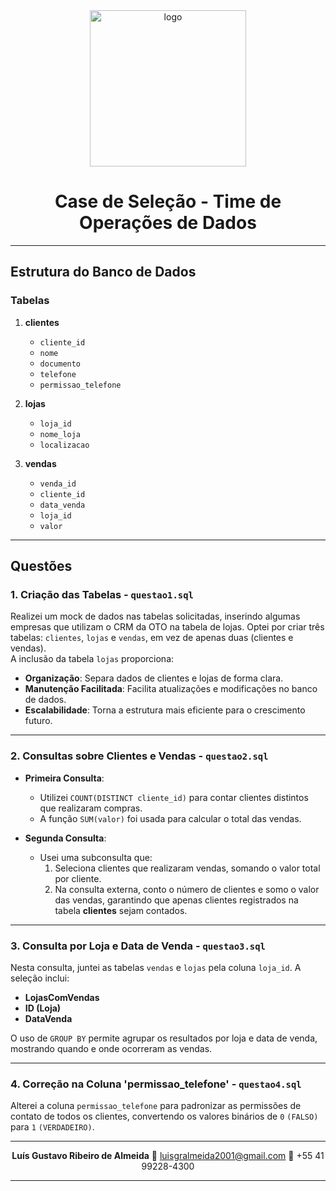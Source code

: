 <div align="center">
    <img src="https://lh7-us.googleusercontent.com/Mone2E8lRz4GkO9UgKJ27kI9gBJXQDmhGFyZ45brfjVoICu8b_a0_sZueFWTHZqlZIFxazaOgfbNH07O4ZJRuTaxKoNEtCxdzUCfl-oiO3ryy-pGteyyaa_2yfLtpqWoF1sYOQwUgN4Vb0_bgKTWZI0" alt="logo" width="250" height="auto">
</div>

<h1 align="center">Case de Seleção - Time de Operações de Dados</h1>

---

## Estrutura do Banco de Dados

### Tabelas

1. **clientes**
   - `cliente_id`
   - `nome`
   - `documento`
   - `telefone`
   - `permissao_telefone`

2. **lojas**
   - `loja_id`
   - `nome_loja`
   - `localizacao`

3. **vendas**
   - `venda_id`
   - `cliente_id`
   - `data_venda`
   - `loja_id`
   - `valor`

---

## Questões

### 1. **Criação das Tabelas** - `questao1.sql`

Realizei um mock de dados nas tabelas solicitadas, inserindo algumas empresas que utilizam o CRM da OTO na tabela de lojas. Optei por criar três tabelas: `clientes`, `lojas` e `vendas`, em vez de apenas duas (clientes e vendas).  
A inclusão da tabela `lojas` proporciona:

- **Organização**: Separa dados de clientes e lojas de forma clara.
- **Manutenção Facilitada**: Facilita atualizações e modificações no banco de dados.
- **Escalabilidade**: Torna a estrutura mais eficiente para o crescimento futuro.

---

### 2. **Consultas sobre Clientes e Vendas** - `questao2.sql`

- **Primeira Consulta**:
  - Utilizei `COUNT(DISTINCT cliente_id)` para contar clientes distintos que realizaram compras.
  - A função `SUM(valor)` foi usada para calcular o total das vendas.

- **Segunda Consulta**:
  - Usei uma subconsulta que:
    1. Seleciona clientes que realizaram vendas, somando o valor total por cliente.
    2. Na consulta externa, conto o número de clientes e somo o valor das vendas, garantindo que apenas clientes registrados na tabela **clientes** sejam contados.

---

### 3. **Consulta por Loja e Data de Venda** - `questao3.sql`

Nesta consulta, juntei as tabelas `vendas` e `lojas` pela coluna `loja_id`. A seleção inclui:

- **LojasComVendas**
- **ID (Loja)**
- **DataVenda**

O uso de `GROUP BY` permite agrupar os resultados por loja e data de venda, mostrando quando e onde ocorreram as vendas.

---

### 4. **Correção na Coluna 'permissao_telefone'** - `questao4.sql`

Alterei a coluna `permissao_telefone` para padronizar as permissões de contato de todos os clientes, convertendo os valores binários de `0` `(FALSO)` para `1` `(VERDADEIRO)`.

---

<div align="center">
    <strong>Luís Gustavo Ribeiro de Almeida</strong>  
    📧 <a href="mailto:luisgralmeida2001@gmail.com">luisgralmeida2001@gmail.com</a>  
    📱 +55 41 99228-4300
</div>

---
